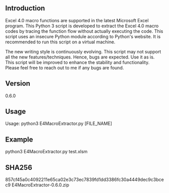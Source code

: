 ## Introduction

Excel 4.0 macro functions are supported in the latest Microsoft Excel program. This Python 3 script is developed to extract the Excel 4.0 macro codes by tracing the function flow without actually executing the code. This script uses an insecure Python module according to Python's website. It is recommended to run this script on a virtual machine.

The new writing style is continuously evolving. This script may not support all the new features/techniques. Hence, bugs are expected. Use it as is. This script will be improved to enhance the stability and functionality. Please feel free to reach out to me if any bugs are found.

## Version
0.6.0

## Usage
Usage: python3 E4MacroExtractor.py [FILE_NAME]

## Example
python3 E4MacroExtractor.py test.xlsm

## SHA256
857cf45a0c4092211e65ca02e3c73ec7839fd1dd3386fc30a4449dec9c3bcec9  E4MacroExtractor-0.6.0.zip
